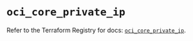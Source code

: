 # `oci_core_private_ip`

Refer to the Terraform Registry for docs: [`oci_core_private_ip`](https://registry.terraform.io/providers/oracle/oci/6.37.0/docs/resources/core_private_ip).
